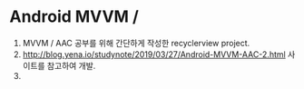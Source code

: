 # Android MVVM / 

1. MVVM / AAC 공부를 위해 간단하게 작성한 recyclerview project.
2. http://blog.yena.io/studynote/2019/03/27/Android-MVVM-AAC-2.html 사이트를 참고하여 개발.
3. 







